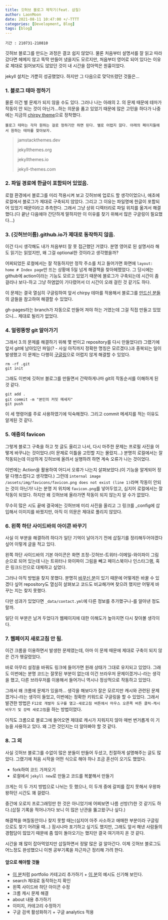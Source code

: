 ```yaml
---
title: 깃허브 블로그 제작기(feat. 삽질)
author: LaonMoon
date: 2021-08-11 10:47:00 +/-TTTT
categories: [Development, Blog]
tags: [blog]
---
```

`기간 : 210731-210810`

깃허브 블로그를 만드는 과정은 결코 쉽지 않았다. 물론 처음부터 설명서를 잘 읽고 따라갔다면 헤메지 않고 뚝딱 만들어 냈을지도 모르지만, 처음부터 영어로 되어 있다는 이유로 제대로 읽어보지도 않았던 것이 내 시간을 잡아먹은 원흉이었다.

jekyll 설치는 가뿐히 성공했었다. 하지만 그 다음으로 맞닥뜨렸던 것들은...

### **1. 블로그 테마 정하기**

물론 이건 별 문제가 되지 않을 수도 있다. 그러나 나는 아래의 2. 의 문제 때문에 테마가 작동이 안 되는 것이 아닌가...하는 의문을 품고 있었기 때문에 많은 고민을 하다가 나중에는 지금의 [chirpy theme](https://github.com/cotes2020/jekyll-theme-chirpy)으로 정착했다.

`블로그 테마는 각자 원하는 걸로 정하기만 하면 된다. 별로 어렵지 않다. 아래의 페이지들에서 원하는 테마를 찾아보자.`

>jamstackthemes.dev
>
>jekyllthemes.org
>
>jekyllthemes.io
>
>jekyll-themes.com

### **2. 파일 경로에 한글이 포함되어 있었음.**

로컬 환경에서 블로그를 미리 적용시켜 보고 깃허브에 업로드 할 생각이었으나, 애초에 로컬에서 블로그가 제대로 구축되지 않았다. 그리고 그 이유는 파일명에 한글이 포함되어 있었기 때문이라고 추측한다. 그래서 그냥 상위 디렉터리로 파일 위치를 옮겨서 해결했다.(다 끝난 다음에야 간단하게 말하지만 이 이유를 찾기 위해서 많은 구글링이 필요했다...)

### **3. (깃허브이름).github.io가 제대로 동작하지 않음.**

이건 다시 생각해도 내가 처음부터 잘 못 접근했던 거였다. 분명 영어로 된 설명서라 해도 읽기는 읽었지만, 왜 그걸 optional한 것이라고 생각했을까? 

어찌되었든 로컬에서는 잘 작동하지만 정작 주소를 치고 들어가면 화면에  `layout: home # Index page`만 뜨는 상황에 5일 넘게 해결책을 찾아헤멨었다. 그 당시에는 github에 action이라는 기능도 모르고 있었기 때문에 블로그가 구축되는데 시간이 좀 걸리나 보다-하고 그냥 하염없이 기다렸어서 더 시간이 오래 걸린 것 같기도 하다. 

이 문제는 결국 열심히 구글링하여 앞서 chirpy 테마를 적용해서 블로그를 [만드신 분들](http://blog.ju-ing.com/posts/Github-blog-%EB%A7%8C%EB%93%A4%EA%B8%B0-chirpy-theme/)의 글들을 참고하여 해결할 수 있었다. 

gh-pages라는 branch가 자동으로 만들어 져야 하는 거였는데 그걸 직접 만들고 있었으니... 제대로 될리가 없었다.

### **4. 얼렁뚱땅 git 알아가기**

그래서 3.의 문제를 해결하기 위해 몇 번이고 repository를 다시 만들었다(!) 그랬기에 앞서 git에 남아있던 파일(? - 사실 아직까지 정확한 명칭은 모르겠다.)과 중복되는 일이 발생했고 이 문제는 다행히 [구글링](https://bangc.tistory.com/11)으로 어렵지 않게 해결할 수 있었다. 
```
rm -rf .git
git init
```

그래도 이번에 깃허브 블로그를 만들면서 간략하게나마 git의 작동순서를 이해하게 된 것 같다.
```
git add .
git commit -m "본인의 커밋 메세지"
git push
```
이 세 명령어를 주로 사용하였기에 익숙해졌다. 그리고 commit 메세지를 적는 이유도 알게된 것 같다.

### **5. 애증의 favicon**
그렇게 블로그 구축을 하고 첫 글도 올리고 나서, 다시 마주한 문제는 프로필 사진을 어떻게 바꾸냐는 것이었다.(이 문제로 이틀을 고민할 지는 몰랐지...)
분명히 로컬에서는 잘 작동되는데 이상하게 깃허브에 올려서 실행하려 하면 계속 오류가 나는 것이었다.

이번에는 Action을 활용하여 어디서 오류가 나는지 살펴보았다.(이 기능을 알게되어 정말 다행스럽다고 생각했다.) 그런데 `internal image /assets/img/favicons/favicon.png does not exist (line 1)`라며 작동이 안되는 것이 아닌가! 나는 분명 저 위치에 `favicon.png`를 넣어두었고, 심지어 로컬에서는 잘 작동이 되었다. 하지만 왜 깃허브에 올라가면 작동이 되지 않는지 알 수가 없었다.

무수히 많은 시도 끝에 결국에는 깃허브에 미리 사진을 올리고 그 링크를 _config에 삽입해서 이미지를 바꿨지만, 아직 이 의문은 제대로 풀리지 않았다.

### **6. 왼쪽 하단 사이드바의 아이콘 바꾸기**
사실 이 부분을 해결하려 하다가 일단 기억이 날아가기 전에 삽질기를 정리해두어야겠다 싶어 이렇게 글을 적고 있다.

왼쪽 하단 사이드바의 기본 아이콘은 화면 조정-깃허브-트위터-이메일-와이파이 그림 순으로 되어 있는데 나는 트위터나 와이파이 그림을 빼고 페이스북이나 인스타그램, 혹은 링크드인으로 대체하고 싶었다. 

그러나 아직 방법을 찾지 못했다. 분명히 [바꾸신 분](https://jayleekr.github.io/posts/Blog-%EA%B4%80%EB%A0%A8-FAQ/)이 있기 때문에 어떻게든 바꿀 수 있겠다 싶어 repository도 열심히 살펴보고 코드도 비교해가며 찾으려 했지만 어떻게 바꾸는 지는 찾지 못했다. 

다만 성과가 있었다면 `_data/contact.yml`에 다른 정보를 추가했구나-를 알아낸 정도랄까. 

일단 이 부분은 남겨 두었다가 웹페이지에 대한 이해도가 높아지면 다시 찾아볼 생각이다.

### **7. 웹페이지 새로고침 안 됨.**
이건 크롬을 이용하면서 발생한 문제였는데, 아마 이 문제 때문에 제대로 구축이 되지 않은 건가 헷갈렸었다.

바로 아무리 설정을 바꿔도 링크에 들어가면 원래 상태가 그대로 유지되고 있었다. 그래도 이번에는 분명 코드는 잘못된 부분이 없는데 이건 브라우저 문제이겠거니-라는 생각을 했고, 다른 브라우저를 이용해서 들어가니 역시나 정상적으로 작동하고 있었다.

그래서 왜 크롬에 문제가 있을까... 생각을 해보다가 잘은 모르지만 캐시와 관련된 문제겠거니-라는 생각이 들었고, 이번에는 정확한 키워드로 구글링을 할 수 있었다. 그래서 발견한 방법은 `F12로 개발자 도구를 열고-새로고침 버튼에서 마우스 오른쪽 버튼 클릭-캐시 비우기 및 강력 새로고침`을 하는 방법이었다.

아직도 크롬으로 블로그에 들어오면 제대로 캐시가 지워지지 않아 매번 번거롭게 이 기능을 사용하고 있다. 왜 그런 것인지는 더 알아봐야 할 것 같다.

### **8. 그 외**
사실 깃허브 블로그를 수없이 많은 분들이 만들어 두셨고, 친절하게 설명해주는 글도 많았다. 그랬기에 처음 시작을 어떤 식으로 해야 하나 조금 혼선이 오기도 했었다.

- fork하여 코드 가져오기
- 로컬에서 `jekyll new`로 만들고 코드를 복붙해서 만들기

크게는 이 두 가지 방법으로 나뉘는 듯 했으나, 이 두개 중에 갈피를 잡지 못해서 우왕좌왕하던 시간도 꽤 걸렸다.

중간에 오로지 프로그래밍만 한 것은 아니었기에 어찌보면 나름 선방(?)한 것 같기도 하다.(삽질 기록을 적어나가다 보니 이 많은 난관을 뚫고왔구나 싶다.)

해결책을 며칠동안이나 찾지 못할 때는(심지어 아주 사소하고 애매한 부분이라 구글링으로도 찾기 어려울 때...) 잠시나마 포기하고 싶기도 했지만, 그래도 앞서 해낸 사람들의 경험담이 많았기 때문에 좀 많이 돌아오기는 했지만 결국 여기까지 온 것 같다.

시간을 꽤 많이 잡아먹었지만 삽질하면서 정말 많은 걸 알아간다. 이제 깃허브 블로그도 어느정도 완성했으니 이젠 공부기록을 차근차근 정리해 가려 한다.
 
#### **앞으로 해야할 것들**
- [이 분](https://jayleekr.github.io/posts/Blog-%EA%B4%80%EB%A0%A8-FAQ/)처럼 portfolio 카테고리 추가하기 + [이 분](http://blog.ju-ing.com/sectormaps/)의 예시도 신기해 보인다.
- search 제대로 동작하는지 확인
- 왼쪽 사이드바 하단 아이콘 수정
- 크롬 캐시 문제 해결
- about 내용 추가하기
- 이미지, 카테고리 수정하기
- 구글 검색 활성화하기 + 구글 analytics 적용
